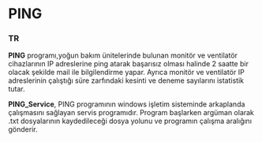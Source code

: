 # PING

### TR

**PING** programı,yoğun bakım ünitelerinde bulunan monitör ve ventilatör cihazlarının IP adreslerine ping atarak başarısız olması halinde
2 saatte bir olacak şekilde mail ile bilgilendirme yapar. Ayrıca monitör ve ventilatör IP adreslerinin çalıştığı süre zarfındaki kesinti
ve deneme sayılarını istatistik tutar.

**PING_Service**, PING programının windows işletim sisteminde arkaplanda çalışmasını sağlayan servis programıdır. Program başlarken argüman
olarak .txt dosyalarının kaydedileceği dosya yolunu  ve programın çalışma aralığını gönderir.
